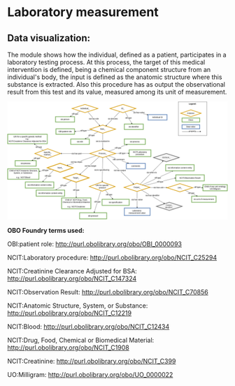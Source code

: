 # Laboratory measurement


## Data visualization:

The module shows how the individual, defined as a patient, participates in a laboratory testing process. At this process, the target of this medical intervention is defined, being a chemical component structure from an individual's body, the input is defined as the anatomic structure where this substance is extracted. Also this procedure has as output the observational result from this test and its value, measured among its unit of measurement.

<p align="center">
    <a href="https://raw.githubusercontent.com/CARE-SM/CARE-Semantic-Model/main/images/CARE-SM-Laboratory.png" target="_blank">
        <img src="https://raw.githubusercontent.com/CARE-SM/CARE-Semantic-Model/main/images/CARE-SM-Laboratory.png">
    </a>
</p>


**OBO Foundry terms used:**

OBI:patient role: http://purl.obolibrary.org/obo/OBI_0000093

NCIT:Laboratory procedure: http://purl.obolibrary.org/obo/NCIT_C25294

NCIT:Creatinine Clearance Adjusted for BSA: http://purl.obolibrary.org/obo/NCIT_C147324

NCIT:Observation Result: http://purl.obolibrary.org/obo/NCIT_C70856

NCIT:Anatomic Structure, System, or Substance: http://purl.obolibrary.org/obo/NCIT_C12219

NCIT:Blood: http://purl.obolibrary.org/obo/NCIT_C12434

NCIT:Drug, Food, Chemical or Biomedical Material: http://purl.obolibrary.org/obo/NCIT_C1908

NCIT:Creatinine: http://purl.obolibrary.org/obo/NCIT_C399

UO:Milligram: http://purl.obolibrary.org/obo/UO_0000022